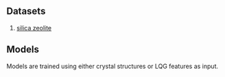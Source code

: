 ## Datasets
1. [silica zeolite](data/zeolite)

## Models
Models are trained using either crystal structures or LQG features as input.